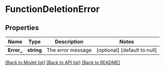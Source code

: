 # FunctionDeletionError

## Properties
Name | Type | Description | Notes
------------ | ------------- | ------------- | -------------
**Error_** | **string** | The error message | [optional] [default to null]

[[Back to Model list]](../README.md#documentation-for-models) [[Back to API list]](../README.md#documentation-for-api-endpoints) [[Back to README]](../README.md)

